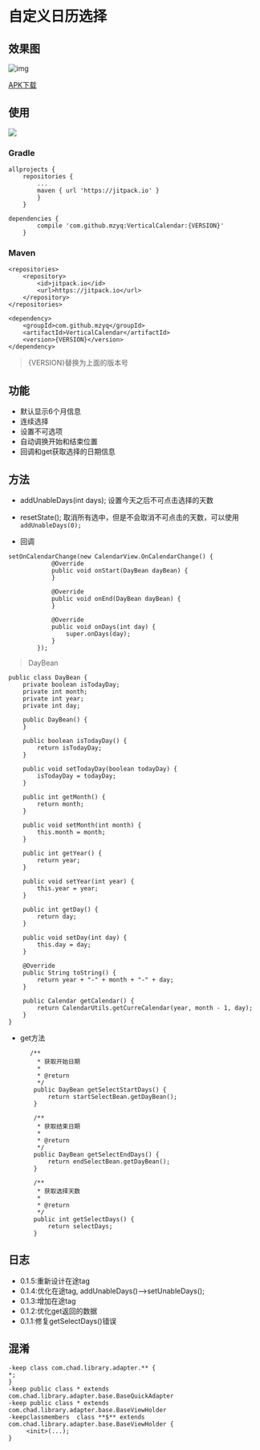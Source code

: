 # 自定义日历选择


## 效果图

![img](https://github.com/mzyq/VerticalCalendar/blob/master/img/preview.gif)

[APK下载](https://w-5.net/YPqDk)

## 使用

[![](https://jitpack.io/v/mzyq/VerticalCalendar.svg)](https://jitpack.io/#mzyq/VerticalCalendar)

### Gradle
```
allprojects {
    repositories {
		...
		maven { url 'https://jitpack.io' }
		}
	}
```

```
dependencies {
        compile 'com.github.mzyq:VerticalCalendar:{VERSION}'
    }
```

### Maven
```
<repositories>
    <repository>
        <id>jitpack.io</id>
        <url>https://jitpack.io</url>
    </repository>
</repositories>
```

```
<dependency>
    <groupId>com.github.mzyq</groupId>
    <artifactId>VerticalCalendar</artifactId>
    <version>{VERSION}</version>
</dependency>
```

>{VERSION}替换为上面的版本号

## 功能
* 默认显示6个月信息
* 连续选择
* 设置不可选项
* 自动调换开始和结束位置
* 回调和get获取选择的日期信息

## 方法
* addUnableDays(int days);
设置今天之后不可点击选择的天数

* resetState();
取消所有选中，但是不会取消不可点击的天数，可以使用
```addUnableDays(0);```

* 回调
```
setOnCalendarChange(new CalendarView.OnCalendarChange() {
            @Override
            public void onStart(DayBean dayBean) {
            }

            @Override
            public void onEnd(DayBean dayBean) {
            }

            @Override
            public void onDays(int day) {
                super.onDays(day);
            }
        });
```
>DayBean
```
public class DayBean {
    private boolean isTodayDay;
    private int month;
    private int year;
    private int day;

    public DayBean() {
    }

    public boolean isTodayDay() {
        return isTodayDay;
    }

    public void setTodayDay(boolean todayDay) {
        isTodayDay = todayDay;
    }

    public int getMonth() {
        return month;
    }

    public void setMonth(int month) {
        this.month = month;
    }

    public int getYear() {
        return year;
    }

    public void setYear(int year) {
        this.year = year;
    }

    public int getDay() {
        return day;
    }

    public void setDay(int day) {
        this.day = day;
    }

    @Override
    public String toString() {
        return year + "-" + month + "-" + day;
    }

    public Calendar getCalendar() {
        return CalendarUtils.getCurreCalendar(year, month - 1, day);
    }
}
```

* get方法

```
      /**
        * 获取开始日期
        *
        * @return
        */
       public DayBean getSelectStartDays() {
           return startSelectBean.getDayBean();
       }

       /**
        * 获取结束日期
        *
        * @return
        */
       public DayBean getSelectEndDays() {
           return endSelectBean.getDayBean();
       }

       /**
        * 获取选择天数
        *
        * @return
        */
       public int getSelectDays() {
           return selectDays;
       }
```

## 日志
* 0.1.5:重新设计在途tag
* 0.1.4:优化在途tag, addUnableDays()-->setUnableDays();
* 0.1.3:增加在途tag
* 0.1.2:优化get返回的数据
* 0.1.1:修复getSelectDays()错误

## 混淆
```
-keep class com.chad.library.adapter.** {
*;
}
-keep public class * extends com.chad.library.adapter.base.BaseQuickAdapter
-keep public class * extends com.chad.library.adapter.base.BaseViewHolder
-keepclassmembers  class **$** extends com.chad.library.adapter.base.BaseViewHolder {
     <init>(...);
}
```
